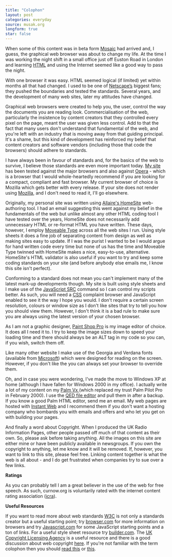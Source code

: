 ```yaml
---
title: "Colophon"
layout: post
categories: everyday
source: musak.org
longform: true
star: false
---
```


When some of this content was in beta form [Mosaic](http://web.archive.org/web/20000304170508/http://www.ncsa.uiuc.edu/sdg/software/mosaic/ncsamosaichome.html) had arrived and, I guess, the graphical web browser was about to change my life. At the time I was working the night shift in a small office just off Euston Road in London and learning [HTML](https://www.w3schools.com/html/) and using the Internet seemed like a good way to pass the night.

With one browser it was easy. HTML seemed logical (if limited) yet within months all that had changed. I used to be one of [Netscape’s](http://web.archive.org/web/20000301152941/http://www.netscape.com/) biggest fans; they pushed the boundaries and tested the standards. Several years, and the development of many web sites, later my attitudes have changed.

Graphical web browsers were created to help you, the user, control the way the documents you are reading look. Commercialisation of the web, particularly the insistence by content creators that they controlled every pixel on the page, meant the user was given less control. Add to that the fact that many users don't understand that fundamental of the web, and you're left with an industry that is moving away from that guiding principal. It's a shame, but this kind of development has reinforced my belief that content creators and software vendors (including those that code the browsers) should adhere to standards.

I have always been in favour of standards and, for the basics of the web to survive, I believe those standards are even more important today. [My site](http://www.curnow.org/) has been tested against the major browsers and also against [Opera](http://www.opera.com/) - which is a browser that I would whole-heartedly recommend if you are looking for a compact, compliant and fast browser. My current browser of choice is Mozilla which gets better with every release. If your site does not render using [Mozilla](http://www.mozilla.org/), and I don't need to read it, I'll go elsewhere.

Originally, my personal site was written using [Allaire's HomeSite](http://web.archive.org/web/20001018145413/http://www.allaire.com/products/homesite/index.cfm) web-authoring tool. I had an email suggesting this went against my belief in the fundamentals of the web but unlike almost any other HTML coding tool I have tested over the years, HomeSite does not necessarily add unnecessary HTML or re-format HTML you have written. These days, however, I employ [Moveable Type](https://www.movabletype.com/) across all the web sites I run. Using style sheets it does a fine job of separating content from design as well as making sites easy to update. If I was the purist I wanted to be I would argue for hand written code every time but none of us has the time and Moveable Type twinned with HomeSite makes a nice, easy-to-use, alternative. HomeSite's HTML validator is also useful if you want to try and keep some coding standards on your site (and before anybody else emails me, I know this site isn't perfect).

Conforming to a standard does not mean you can't implement many of the latest mark-up developments though. My site is built using style sheets and I make use of the [JavaScript SRC](http://web.archive.org/web/20010708004352/http://foldoc.doc.ic.ac.uk/foldoc/foldoc.cgi?query=javascript&action=Search) command so I can control my scripts better. As such, you will need a [CSS](http://www.w3.org/tr/rec-css1) complaint browser and JavaScript enabled to see it the way I hope you would. I don't require a certain screen resolution, colours or window size as I don't like sites that try to tell you how you should view them. However, I don't think it is a bad rule to make sure you are always using the latest version of your chosen browser. 


As I am not a graphic designer, [Paint Shop Pro](http://www.paintshoppro.com/) is my image editor of choice. It does all I need it to. I try to keep the image sizes down to speed your loading time and there should always be an ALT tag in my code so you can, if you wish, switch them off.

Like many other website I make use of the Georgia and Verdana fonts (available from [Microsoft](http://web.archive.org/web/20001018221906/http://www.microsoft.com/truetype/fontpack/default.htm)) which were designed for reading on the screen. However, if you don't like the you can always set your browser to override them.

Oh, and in case you were wondering, I've made the move to Windows XP at home (although I have fallen for Windows 2000 in my office). I actually write a lot of my content on my [Palm Vx ](https://web.archive.org/web/20000815090120/http://www.palm.com/products/palmvx/)(which replaced my trust Palm Pilot Pro in February 2000). I use the [QED file editor](https://web.archive.org/web/19981202112501/http://www.visionary2000.com/qed/) and pull them in after a backup. If you know a good Palm HTML editor, send me an email. My web pages are hosted with [Instant Web](https://web.archive.org/web/19970415055631/http://www.instant-web.com:80/) and I recommend them if you don't want a hosting company who bombards you with emails and offers and who let you get on with building your pages.

And finally a word about Copyright. When I produced the UK Radio Information Pages, other people passed off much of that content as their own. So, please ask before taking anything. All the images on this site are either mine or have been publicly available in newsgroups. If you own the copyright to anything, let me know and it will be removed. If, however, you want to link to this site, please feel free. Linking content together is what the web is all about - and I do get frustrated when companies try to sue over a few links.

**Ratings**

As you can probably tell I am a great believer in the use of the web for free speech. As such, curnow.org is voluntarily rated with the internet content rating association ([icra](https://web.archive.org/web/20000407075731/http://www.icra.org:80/)).

**Useful Resources**

If you want to read more about web standards [W3C](http://www.w3.org/) is not only a standards creator but a useful starting point; try [browser.com](http://www.browser.com/) for more information on browsers and try [Javascript.com](http://www.javascript.com/) for some JavaScript starting points and a ton of links. For a useful style sheet resource try [builder.com](http://web.archive.org/web/20001007234122/http://www.builder.com/authoring/csstoday/index.html). The [UK Copyright Licensing Agency](http://www.cla.co.uk/) is a useful resource and there is a good discussion about web copyright [here](http://www.benedict.com/). If you're not familiar with the term colophon then you should [read this](https://www.merriam-webster.com/dictionary/colophon?utm_campaign=sd&utm_medium=serp&utm_source=jsonld) or [this](http://www.dictionary.com/cgi-bin/dict.pl?term=colophon).
